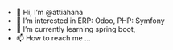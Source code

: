 - 👋 Hi, I’m @attiahana
- 👀 I’m interested in ERP: Odoo, PHP: Symfony
- 🌱 I’m currently learning spring boot,
- 📫 How to reach me ...

<!---
attiahana/attiahana is a ✨ special ✨ repository because its `README.md` (this file) appears on your GitHub profile.
You can click the Preview link to take a look at your changes.
--->
